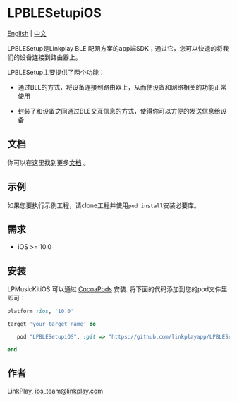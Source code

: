 # LPBLESetupiOS

[English](README.md) | [中文](README_zh.md)

LPBLESetup是Linkplay BLE 配网方案的app端SDK；通过它，您可以快速的将我们的设备连接到路由器上。

LPBLESetup主要提供了两个功能：

- 通过BLE的方式，将设备连接到路由器上，从而使设备和网络相关的功能正常使用

- 封装了和设备之间通过BLE交互信息的方式，使得你可以方便的发送信息给设备

## 文档

你可以在这里找到更多[文档](https://linkplayapp.github.io/linkplay_sdk_doc/zh-hans/iOS/DeviceSetup.html#ble-%E9%85%8D%E7%BD%91%E6%A8%A1%E5%BC%8F) 。

## 示例

如果您要执行示例工程，请clone工程并使用`pod install`安装必要库。

## 需求

- iOS >= 10.0

## 安装

LPMusicKitiOS 可以通过 [CocoaPods](https://cocoapods.org) 安装. 将下面的代码添加到您的pod文件里即可：

```ruby
platform :ios, '10.0'

target 'your_target_name' do

   pod "LPBLESetupiOS", :git => "https://github.com/linkplayapp/LPBLESetupiOS.git"

end
```

## 作者

LinkPlay, ios_team@linkplay.com

